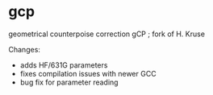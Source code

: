 # gcp
geometrical counterpoise correction gCP ; fork of H. Kruse 

Changes:
* adds HF/631G parameters
* fixes compilation issues with newer GCC
* bug fix for parameter reading
